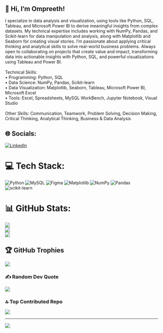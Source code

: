 

## 💫 Hi, I’m Ompreeth!

I specialize in data analysis and visualization, using tools like Python, SQL, Tableau, and Microsoft Power BI to derive meaningful insights from complex datasets. My technical expertise includes working with NumPy, Pandas, and Scikit-learn for data manipulation and analysis, along with Matplotlib and Seaborn for creating visual stories. I’m passionate about applying critical thinking and analytical skills to solve real-world business problems. Always open to collaborating on projects that create value and impact, transforming data into actionable insights with Python, SQL, and powerful visualizations using Tableau and Power BI.<br><br>Technical Skills:<br>• Programming: Python, SQL<br>• Data Science: NumPy, Pandas, Scikit-learn<br>• Data Visualization: Matplotlib, Seaborn, Tableau, Microsoft Power BI, Microsoft Excel<br>• Tools: Excel, Spreadsheets, MySQL WorkBench, Jupyter Notebook, Visual Studio<br><br>Other Skills: Communication, Teamwork, Problem Solving, Decision Making, Critical Thinking, Analytical Thinking, Business & Data Analysis


## 🌐 Socials:
[![LinkedIn](https://img.shields.io/badge/LinkedIn-%230077B5.svg?logo=linkedin&logoColor=white)](https://linkedin.com/in/www.linkedin.com/in/ompreeth-d-r-3a2918225) 

# 💻 Tech Stack:
![Python](https://img.shields.io/badge/python-3670A0?style=for-the-badge&logo=python&logoColor=ffdd54) ![MySQL](https://img.shields.io/badge/mysql-4479A1.svg?style=for-the-badge&logo=mysql&logoColor=white) ![Figma](https://img.shields.io/badge/figma-%23F24E1E.svg?style=for-the-badge&logo=figma&logoColor=white) ![Matplotlib](https://img.shields.io/badge/Matplotlib-%23ffffff.svg?style=for-the-badge&logo=Matplotlib&logoColor=black) ![NumPy](https://img.shields.io/badge/numpy-%23013243.svg?style=for-the-badge&logo=numpy&logoColor=white) ![Pandas](https://img.shields.io/badge/pandas-%23150458.svg?style=for-the-badge&logo=pandas&logoColor=white) ![scikit-learn](https://img.shields.io/badge/scikit--learn-%23F7931E.svg?style=for-the-badge&logo=scikit-learn&logoColor=white)
# 📊 GitHub Stats:
![](https://github-readme-stats.vercel.app/api?username=Ompreeth17&theme=dark&hide_border=false&include_all_commits=false&count_private=false)<br/>
![](https://github-readme-streak-stats.herokuapp.com/?user=Ompreeth17&theme=dark&hide_border=false)<br/>
![](https://github-readme-stats.vercel.app/api/top-langs/?username=Ompreeth17&theme=dark&hide_border=false&include_all_commits=false&count_private=false&layout=compact)

## 🏆 GitHub Trophies
![](https://github-profile-trophy.vercel.app/?username=Ompreeth17&theme=radical&no-frame=false&no-bg=true&margin-w=4)

### ✍️ Random Dev Quote
![](https://quotes-github-readme.vercel.app/api?type=horizontal&theme=radical)

### 🔝 Top Contributed Repo
![](https://github-contributor-stats.vercel.app/api?username=Ompreeth17&limit=5&theme=dark&combine_all_yearly_contributions=true)

---
[![](https://visitcount.itsvg.in/api?id=Ompreeth17&icon=0&color=0)](https://visitcount.itsvg.in)

<!-- Proudly created with GPRM ( https://gprm.itsvg.in ) -->
